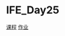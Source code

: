 # IFE_Day25
[课程](http://ife.baidu.com/course/detail/id/51)
[作业](https://github.com/shenhailin/IFE_Day25/blob/master/Date/day25.html)
